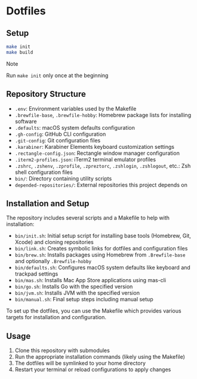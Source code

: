 # Dotfiles

## Setup

```sh
make init
make build
```

> [!NOTE]
> Run `make init` only once at the beginning

## Repository Structure

- `.env`: Environment variables used by the Makefile
- `.brewfile-base`, `.brewfile-hobby`: Homebrew package lists for installing software
- `.defaults`: macOS system defaults configuration
- `.gh-config`: GitHub CLI configuration
- `.git-config`: Git configuration files
- `.karabiner`: Karabiner Elements keyboard customization settings
- `.rectangle-config.json`: Rectangle window manager configuration
- `.iterm2-profiles.json`: iTerm2 terminal emulator profiles
- `.zshrc`, `.zshenv`, `.zprofile`, `.zpreztorc`, `.zshlogin`, `.zshlogout`, etc.: Zsh shell
  configuration files
- `bin/`: Directory containing utility scripts
- `depended-repositories/`: External repositories this project depends on

## Installation and Setup

The repository includes several scripts and a Makefile to help with installation:

- `bin/init.sh`: Initial setup script for installing base tools (Homebrew, Git, Xcode) and cloning
  repositories
- `bin/link.sh`: Creates symbolic links for dotfiles and configuration files
- `bin/brew.sh`: Installs packages using Homebrew from `.Brewfile-base` and optionally
  `.Brewfile-hobby`
- `bin/defaults.sh`: Configures macOS system defaults like keyboard and trackpad settings
- `bin/mas.sh`: Installs Mac App Store applications using mas-cli
- `bin/go.sh`: Installs Go with the specified version
- `bin/jvm.sh`: Installs JVM with the specified version
- `bin/manual.sh`: Final setup steps including manual setup

To set up the dotfiles, you can use the Makefile which provides various targets for installation and
configuration.

## Usage

1. Clone this repository with submodules
2. Run the appropriate installation commands (likely using the Makefile)
3. The dotfiles will be symlinked to your home directory
4. Restart your terminal or reload configurations to apply changes
